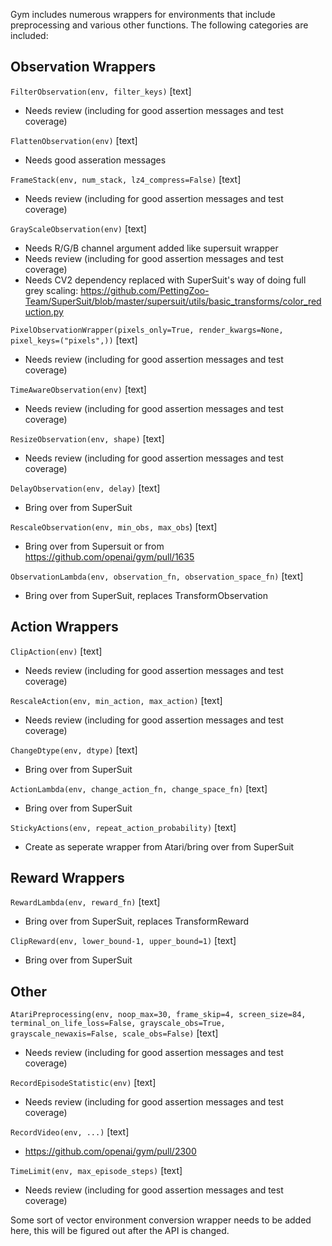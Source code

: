 Gym includes numerous wrappers for environments that include preprocessing and various other functions. The following categories are included:

## Observation Wrappers

`FilterObservation(env, filter_keys)` [text]
* Needs review (including for good assertion messages and test coverage)

`FlattenObservation(env)` [text]
* Needs good asseration messages

`FrameStack(env, num_stack, lz4_compress=False)` [text]
* Needs review (including for good assertion messages and test coverage)

`GrayScaleObservation(env)` [text] 
* Needs R/G/B channel argument added like supersuit wrapper
* Needs review (including for good assertion messages and test coverage)
* Needs CV2 dependency replaced with SuperSuit's way of doing full grey scaling: https://github.com/PettingZoo-Team/SuperSuit/blob/master/supersuit/utils/basic_transforms/color_reduction.py

`PixelObservationWrapper(pixels_only=True, render_kwargs=None, pixel_keys=("pixels",))` [text]
* Needs review (including for good assertion messages and test coverage)

`TimeAwareObservation(env)` [text]
* Needs review (including for good assertion messages and test coverage)

`ResizeObservation(env, shape)` [text]
* Needs review (including for good assertion messages and test coverage)

`DelayObservation(env, delay)` [text]
* Bring over from SuperSuit

`RescaleObservation(env, min_obs, max_obs`) [text]
* Bring over from Supersuit or from https://github.com/openai/gym/pull/1635

`ObservationLambda(env, observation_fn, observation_space_fn)` [text]
* Bring over from SuperSuit, replaces TransformObservation

## Action Wrappers

`ClipAction(env)` [text]
* Needs review (including for good assertion messages and test coverage)

`RescaleAction(env, min_action, max_action)` [text]
* Needs review (including for good assertion messages and test coverage)

`ChangeDtype(env, dtype)` [text]
* Bring over from SuperSuit

`ActionLambda(env, change_action_fn, change_space_fn)` [text]
* Bring over from SuperSuit

`StickyActions(env, repeat_action_probability)` [text]
* Create as seperate wrapper from Atari/bring over from SuperSuit

## Reward Wrappers

`RewardLambda(env, reward_fn)` [text]
* Bring over from SuperSuit, replaces TransformReward

`ClipReward(env, lower_bound-1, upper_bound=1)` [text]
* Bring over from SuperSuit

## Other
`AtariPreprocessing(env, noop_max=30, frame_skip=4, screen_size=84, terminal_on_life_loss=False, grayscale_obs=True, grayscale_newaxis=False, scale_obs=False)` [text]
* Needs review (including for good assertion messages and test coverage)

`RecordEpisodeStatistic(env)` [text]
* Needs review (including for good assertion messages and test coverage)

`RecordVideo(env, ...)` [text]
* https://github.com/openai/gym/pull/2300

`TimeLimit(env, max_episode_steps)` [text]
* Needs review (including for good assertion messages and test coverage)

Some sort of vector environment conversion wrapper needs to be added here, this will be figured out after the API is changed.
